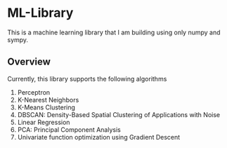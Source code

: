 # ML-Library

This is a machine learning library that I am building using only numpy and sympy.

## Overview

Currently, this library supports the following algorithms

1. Perceptron
2. K-Nearest Neighbors
3. K-Means Clustering
4. DBSCAN: Density-Based Spatial Clustering of Applications with Noise
5. Linear Regression
6. PCA: Principal Component Analysis
7. Univariate function optimization using Gradient Descent

